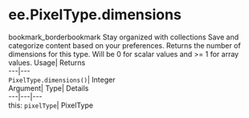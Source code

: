  
#  ee.PixelType.dimensions 
bookmark_borderbookmark Stay organized with collections  Save and categorize content based on your preferences.
Returns the number of dimensions for this type. Will be 0 for scalar values and >= 1 for array values. 
Usage| Returns  
---|---  
`PixelType.dimensions()`| Integer  
Argument| Type| Details  
---|---|---  
this: `pixelType`| PixelType  
